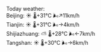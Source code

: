 Today weather:  
Beijing: ☀️   🌡️+31°C 🌬️↗11km/h  
Tianjin: ☀️   🌡️+31°C 🌬️→4km/h  
Shijiazhuang: ⛅️  🌡️+28°C 🌬️←7km/h  
Tangshan: ☀️   🌡️+30°C 🌬️→6km/h  
